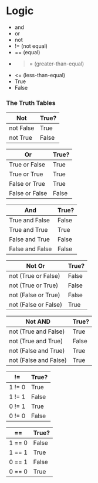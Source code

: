 # Logic

* and
* or
* not
* != (not equal)
* == (equal)
* >= (greater-than-equal)
* <= (less-than-equal)
* True
* False

### The Truth Tables

| Not | True? |
| -- | -- |
| not False | True |
| not True | False |

| Or | True? |
| -- | -- |
| True or False | True |
| True or True | True |
| False or True | True |
| False or False | False |

| And | True? |
| -- | -- |
| True and False | False |
| True and True | True |
| False and True | False |
| False and False | False |

| Not Or | True? |
| -- | -- |
| not (True or False) | False |
| not (True or True) | False |
| not (False or True) | False |
| not (False or False) | True |

| Not AND | True? |
| -- | -- |
| not (True and False) | True |
| not (True and True) | False |
| not (False and True) | True |
| not (False and False) | True |

| != | True? |
| -- | -- |
| 1 != 0 | True |
| 1 != 1 | False |
| 0 != 1 | True |
| 0 != 0 | False |

| == | True? |
| -- | -- |
| 1 == 0 | False |
| 1 == 1 | True |
| 0 == 1 | False |
| 0 == 0 | True |
